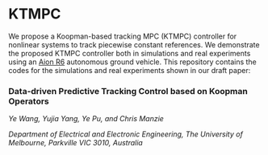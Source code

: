 # KTMPC

We propose a Koopman-based tracking MPC (KTMPC) controller for nonlinear systems to track piecewise constant references. We demonstrate the proposed KTMPC controller both in simulations and real experiments using an [Aion R6](https://www.aionrobotics.com/r6) autonomous ground vehicle. This repository contains the codes for the simulations and real experiments shown in our draft paper:

### Data-driven Predictive Tracking Control based on Koopman Operators

*Ye Wang, Yujia Yang, Ye Pu, and Chris Manzie*

*Department of Electrical and Electronic Engineering, The University of Melbourne, Parkville VIC 3010, Australia*
